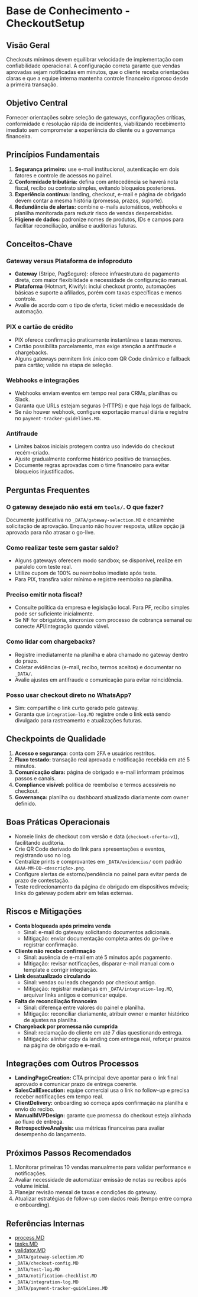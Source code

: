# Base de Conhecimento - CheckoutSetup

## Visão Geral

Checkouts mínimos devem equilibrar velocidade de implementação com confiabilidade operacional. A configuração correta garante que vendas aprovadas sejam notificadas em minutos, que o cliente receba orientações claras e que a equipe interna mantenha controle financeiro rigoroso desde a primeira transação.

## Objetivo Central

Fornecer orientações sobre seleção de gateways, configurações críticas, conformidade e resolução rápida de incidentes, viabilizando recebimento imediato sem comprometer a experiência do cliente ou a governança financeira.

## Princípios Fundamentais

1. **Segurança primeiro:** use e-mail institucional, autenticação em dois fatores e controle de acessos no painel.
2. **Conformidade tributária:** defina com antecedência se haverá nota fiscal, recibo ou contrato simples, evitando bloqueios posteriores.
3. **Experiência contínua:** landing, checkout, e-mail e página de obrigado devem contar a mesma história (promessa, prazos, suporte).
4. **Redundância de alertas:** combine e-mails automáticos, webhooks e planilha monitorada para reduzir risco de vendas despercebidas.
5. **Higiene de dados:** padronize nomes de produtos, IDs e campos para facilitar reconciliação, análise e auditorias futuras.

## Conceitos-Chave

### Gateway versus Plataforma de infoproduto
- **Gateway** (Stripe, PagSeguro): oferece infraestrutura de pagamento direta, com maior flexibilidade e necessidade de configuração manual.
- **Plataforma** (Hotmart, Kiwify): inclui checkout pronto, automações básicas e suporte a afiliados, porém com taxas específicas e menos controle.
- Avalie de acordo com o tipo de oferta, ticket médio e necessidade de automação.

### PIX e cartão de crédito
- PIX oferece confirmação praticamente instantânea e taxas menores.
- Cartão possibilita parcelamento, mas exige atenção a antifraude e chargebacks.
- Alguns gateways permitem link único com QR Code dinâmico e fallback para cartão; valide na etapa de seleção.

### Webhooks e integrações
- Webhooks enviam eventos em tempo real para CRMs, planilhas ou Slack.
- Garanta que URLs estejam seguras (HTTPS) e que haja logs de fallback.
- Se não houver webhook, configure exportação manual diária e registre no `payment-tracker-guidelines.MD`.

### Antifraude
- Limites baixos iniciais protegem contra uso indevido do checkout recém-criado.
- Ajuste gradualmente conforme histórico positivo de transações.
- Documente regras aprovadas com o time financeiro para evitar bloqueios injustificados.

## Perguntas Frequentes

### O gateway desejado não está em `tools/`. O que fazer?
Documente justificativa no `_DATA/gateway-selection.MD` e encaminhe solicitação de aprovação. Enquanto não houver resposta, utilize opção já aprovada para não atrasar o go-live.

### Como realizar teste sem gastar saldo?
- Alguns gateways oferecem modo sandbox; se disponível, realize em paralelo com teste real.
- Utilize cupom de 100% ou reembolso imediato após teste.
- Para PIX, transfira valor mínimo e registre reembolso na planilha.

### Preciso emitir nota fiscal?
- Consulte política da empresa e legislação local. Para PF, recibo simples pode ser suficiente inicialmente.
- Se NF for obrigatória, sincronize com processo de cobrança semanal ou conecte API/integração quando viável.

### Como lidar com chargebacks?
- Registre imediatamente na planilha e abra chamado no gateway dentro do prazo.
- Coletar evidências (e-mail, recibo, termos aceitos) e documentar no `_DATA/`.
- Avalie ajustes em antifraude e comunicação para evitar reincidência.

### Posso usar checkout direto no WhatsApp?
- Sim: compartilhe o link curto gerado pelo gateway.
- Garanta que `integration-log.MD` registre onde o link está sendo divulgado para rastreamento e atualizações futuras.

## Checkpoints de Qualidade

1. **Acesso e segurança:** conta com 2FA e usuários restritos.
2. **Fluxo testado:** transação real aprovada e notificação recebida em até 5 minutos.
3. **Comunicação clara:** página de obrigado e e-mail informam próximos passos e canais.
4. **Compliance visível:** política de reembolso e termos acessíveis no checkout.
5. **Governança:** planilha ou dashboard atualizado diariamente com owner definido.

## Boas Práticas Operacionais

- Nomeie links de checkout com versão e data (`checkout-oferta-v1`), facilitando auditoria.
- Crie QR Code derivado do link para apresentações e eventos, registrando uso no log.
- Centralize prints e comprovantes em `_DATA/evidencias/` com padrão `AAAA-MM-DD-<descrição>.png`.
- Configure alertas de estorno/pendência no painel para evitar perda de prazo de contestação.
- Teste redirecionamento da página de obrigado em dispositivos móveis; links do gateway podem abrir em telas externas.

## Riscos e Mitigações

- **Conta bloqueada após primeira venda**
  - Sinal: e-mail do gateway solicitando documentos adicionais.
  - Mitigação: enviar documentação completa antes do go-live e registrar confirmação.
- **Cliente não recebe confirmação**
  - Sinal: ausência de e-mail em até 5 minutos após pagamento.
  - Mitigação: revisar notificações, disparar e-mail manual com o template e corrigir integração.
- **Link desatualizado circulando**
  - Sinal: vendas ou leads chegando por checkout antigo.
  - Mitigação: registrar mudanças em `_DATA/integration-log.MD`, arquivar links antigos e comunicar equipe.
- **Falta de reconciliação financeira**
  - Sinal: diferença entre valores do painel e planilha.
  - Mitigação: reconciliar diariamente, atribuir owner e manter histórico de ajustes na planilha.
- **Chargeback por promessa não cumprida**
  - Sinal: reclamação do cliente em até 7 dias questionando entrega.
  - Mitigação: alinhar copy da landing com entrega real, reforçar prazos na página de obrigado e e-mail.

## Integrações com Outros Processos

- **LandingPageCreation:** CTA principal deve apontar para o link final aprovado e comunicar prazo de entrega coerente.
- **SalesCallExecution:** equipe comercial usa o link no follow-up e precisa receber notificações em tempo real.
- **ClientDelivery:** onboarding só começa após confirmação na planilha e envio do recibo.
- **ManualMVPDesign:** garante que promessa do checkout esteja alinhada ao fluxo de entrega.
- **RetrospectiveAnalysis:** usa métricas financeiras para avaliar desempenho do lançamento.

## Próximos Passos Recomendados

1. Monitorar primeiras 10 vendas manualmente para validar performance e notificações.
2. Avaliar necessidade de automatizar emissão de notas ou recibos após volume inicial.
3. Planejar revisão mensal de taxas e condições do gateway.
4. Atualizar estratégias de follow-up com dados reais (tempo entre compra e onboarding).

## Referências Internas

- [process.MD](process.MD)
- [tasks.MD](tasks.MD)
- [validator.MD](validator.MD)
- `_DATA/gateway-selection.MD`
- `_DATA/checkout-config.MD`
- `_DATA/test-log.MD`
- `_DATA/notification-checklist.MD`
- `_DATA/integration-log.MD`
- `_DATA/payment-tracker-guidelines.MD`
